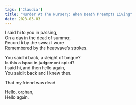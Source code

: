 ```yaml
---  
tags: ['Claudia']  
title: "Murder At The Nursery: When Death Preempts Living"  
date: 2023-03-03  
---
```


I said hi to you in passing,  
On a day in the dead of summer,  
Record it by the sweat I wore  
Remembered by the heatwave's strokes.

You said hi back, a sleight of tongue?  
Is this a lapse in judgement spied?  
I said hi, and then hello again,  
You said it back and I knew then.

That my friend was dead.

Hello, orphan,  
Hello again.
